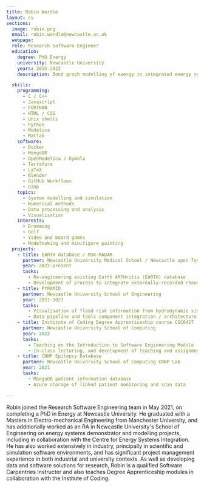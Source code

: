 ```yaml
---
title: Robin Wardle
layout: cv
sections:
  image: robin.png
  email: robin.wardle@newcastle.ac.uk
  webpage:
  role: Research Software Engineer
  education:
    degree: PhD Energy
    university: Newcastle University
    years: 2015-2022
    description: Bond graph modelling of exergy in integrated energy systems

  skills:
    programming:
      - C / C++
      - Javascript
      - FORTRAN
      - HTML / CSS
      - Unix shells
      - Python
      - Modelica
      - Matlab
    software:
      - Docker
      - MongoDB
      - OpenModelica / Dymola
      - Terraform
      - LaTeX
      - Blender
      - GitHub Workflows
      - Gimp
    topics:
      - System modelling and simulation
      - Numerical methods
      - Data processing and analysis
      - Visualisation
    interests:
      - Drumming
      - Golf
      - Video and board games
      - Modelmaking and minifigure painting
  projects:
    - title: EARTH database / MSK-RADAR
      partner: Newcastle University Medical School / Newcastle upon Tyne Hospitals NHS Foundation Trust
      year: 2022-present
      tasks:
        - Re-engineering existing Earth ARTHritis (EARTH) database
        - Development of process to integrate externally-recorded rheumatology patient health scores into the Trust's patient record
    - title: PYRAMID
      partner: Newcastle University School of Engineering
      year: 2021-2023
      tasks:
        - Visualisation of flood risk information from hydrodynamic simulation
        - Data pipeline and tools component integration / architecture
    - title: Institute of Coding Degree Apprenticeship course CSC8427
      partner: Newcastle University School of Computing
      year: 2022
      tasks:
        - Teaching on the Introduction to Software Engineering Module
        - In-class lecturing, and development of teaching and assignment materials
    - title: CNNP Epilepsy Database
      partner: Newcastle University School of Computing CNNP Lab
      year: 2021
      tasks:
        - MongoDB patient information database
        - Azure storage of linked patient monitoring and scan data

---
```

Robin joined the Research Software Engineering team in May 2021, on completing a PhD in Energy at Newcastle University. He graduated with a Masters in Electro-mechanical Engineering from Manchester University, and has additionally worked as an RA in Newcastle University's School of Engineering on energy systems demonstrator and modelling projects, including in collaboration with the Centre for Energy Systems Integration. He has also worked extensively in industry, principally in scientific and simulation software environments, and has significant project management experience in both industrial and university contexts. As well as developing data and software solutions for research, Robin is a qualified Software Carpentries Instructor and also teaches Degree Apprenticeship modules in collaboration with the Institute of Coding.
